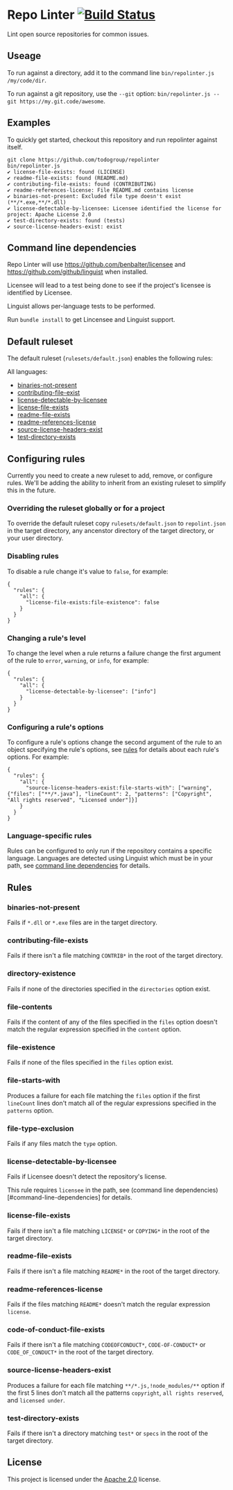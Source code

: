 # Repo Linter [![Build Status](https://travis-ci.org/todogroup/repolinter.svg?branch=master)](https://travis-ci.org/todogroup/repolinter)

Lint open source repositories for common issues.

## Useage

To run against a directory, add it to the command line `bin/repolinter.js /my/code/dir`.

To run against a git repository, use the `--git` option: `bin/repolinter.js --git https://my.git.code/awesome`.

## Examples

To quickly get started, checkout this repository and run repolinter against itself.

```
git clone https://github.com/todogroup/repolinter
bin/repolinter.js
✔ license-file-exists: found (LICENSE)
✔ readme-file-exists: found (README.md)
✔ contributing-file-exists: found (CONTRIBUTING)
✔ readme-references-license: File README.md contains license
✔ binaries-not-present: Excluded file type doesn't exist (**/*.exe,**/*.dll)
✔ license-detectable-by-licensee: Licensee identified the license for project: Apache License 2.0
✔ test-directory-exists: found (tests)
✔ source-license-headers-exist: exist
```

## Command line dependencies

Repo Linter will use https://github.com/benbalter/licensee and https://github.com/github/linguist when installed.

Licensee will lead to a test being done to see if the project's licensee is identified by Licensee.

Linguist allows per-language tests to be performed.

Run `bundle install` to get Lincensee and Linguist support.

## Default ruleset
The default ruleset (```rulesets/default.json```) enables the following rules:

All languages:
* [binaries-not-present](#binaries-not-present)
* [contributing-file-exist](#contributing-file-exists)
* [license-detectable-by-licensee](#license-detectable-by-licensee)
* [license-file-exists](#license-file-exists)
* [readme-file-exists](#readme-file-exists)
* [readme-references-license](#readme-references-license)
* [source-license-headers-exist]([#source-license-headers-exist)
* [test-directory-exists](#test-directory-exists)

## Configuring rules
Currently you need to create a new ruleset to add, remove, or configure rules. We'll be adding the ability to inherit from an existing ruleset to simplify this in the future.

### Overriding the ruleset globally or for a project
To override the default ruleset copy ```rulesets/default.json``` to ```repolint.json``` in the target directory, any ancenstor directory of the target directory, or your user directory.

### Disabling rules
To disable a rule change it's value to ```false```, for example:
```
{
  "rules": {
    "all": {
      "license-file-exists:file-existence": false
    }
  }
}
```

### Changing a rule's level
To change the level when a rule returns a failure change the first argument of the rule to ```error```, ```warning```, or ```info```, for example:
```
{
  "rules": {
    "all": {
      "license-detectable-by-licensee": ["info"]
    }
  }
}
```

### Configuring a rule's options
To configure a rule's options change the second argument of the rule to an object specifying the rule's options, see [rules](#rules) for details about each rule's options. For example:
```
{
  "rules": {
    "all": {
      "source-license-headers-exist:file-starts-with": ["warning", {"files": ["**/*.java"], "lineCount": 2, "patterns": ["Copyright", "All rights reserved", "Licensed under"]}]
    }
  }
}
```

### Language-specific rules
Rules can be configured to only run if the repository contains a specific language. Languages are detected using Linguist which must be in your path, see [command line dependencies](#command-line-dependencies) for details.



## Rules
### binaries-not-present
Fails if ```*.dll``` or ```*.exe``` files are in the target directory.

### contributing-file-exists
Fails if there isn't a file matching ```CONTRIB*``` in the root of the target directory.

### directory-existence
Fails if none of the directories specified in the ```directories``` option exist.

### file-contents
Fails if the content of any of the files specified in the ```files``` option doesn't match the regular expression specified in the ```content``` option. 

### file-existence
Fails if none of the files specified in the ```files``` option exist.

### file-starts-with
Produces a failure for each file matching the ```files``` option if the first ```lineCount``` lines don't match all of the regular expressions specified in the ```patterns``` option.

### file-type-exclusion
Fails if any files match the ```type``` option.

### license-detectable-by-licensee
Fails if Licensee doesn't detect the repository's license.

This rule requires ```licensee``` in the path, see (command line dependencies)[#command-line-dependencies] for details.

### license-file-exists
Fails if there isn't a file matching ```LICENSE*``` or ```COPYING*``` in the root of the target directory.

### readme-file-exists
Fails if there isn't a file matching ```README*``` in the root of the target directory.

### readme-references-license
Fails if the files matching ```README*``` doesn't match the regular expression ```license```.

### code-of-conduct-file-exists
Fails if there isn't a file matching ```CODEOFCONDUCT*```, ```CODE-OF-CONDUCT*``` or ```CODE_OF_CONDUCT*``` in the root of the target directory.

### source-license-headers-exist
Produces a failure for each file matching ```**/*.js,!node_modules/**``` option if the first 5 lines don't match all the patterns ```copyright```, ```all rights reserved```, and ```licensed under```.

### test-directory-exists
Fails if there isn't a directory matching ```test*``` or ```specs``` in the root of the target directory.

## License

This project is licensed under the [Apache 2.0](LICENSE) license.
